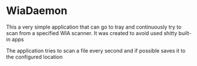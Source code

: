 # WiaDaemon

This a very simple application that can go to tray and continuously try to scan from a specified WIA scanner.
It was created to avoid used shitty built-in apps

The application tries to scan a file every second and if possible saves it to the configured location